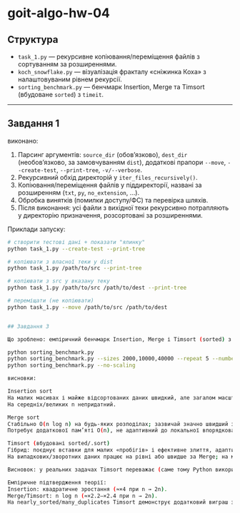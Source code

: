 # goit-algo-hw-04

## Структура
- `task_1.py` — рекурсивне копіювання/переміщення файлів з сортуванням за розширеннями.
- `koch_snowflake.py` — візуалізація фракталу «сніжинка Коха» з налаштовуваним рівнем рекурсії.
- `sorting_benchmark.py` — бенчмарк Insertion, Merge та Timsort (вбудоване `sorted`) з `timeit`.

---

## Завдання 1
виконано:
1. Парсинг аргументів: `source_dir` (обов’язково), `dest_dir` (необов’язково, за замовчуванням `dist`), додаткові прапори `--move`, `--create-test`, `--print-tree`, `-v/--verbose`.
2. Рекурсивний обхід директорій у `iter_files_recursively()`.
3. Копіювання/переміщення файлів у піддиректорії, названі за розширенням (`txt`, `py`, `no_extension`, ...).
4. Обробка винятків (помилки доступу/ФС) та перевірка шляхів.
5. Після виконання: усі файли з вихідної теки рекурсивно потрапляють у директорію призначення, розсортовані за розширеннями.

Приклади запуску:
```bash
# створити тестові дані + показати "ялинку"
python task_1.py --create-test --print-tree

# копіювати з власної теки у dist
python task_1.py /path/to/src --print-tree

# копіювати з src у вказану теку
python task_1.py /path/to/src /path/to/dest --print-tree

# переміщати (не копіювати)
python task_1.py --move /path/to/src /path/to/dest


## Завдання 3

Що зроблено: емпіричний бенчмарк Insertion, Merge і Timsort (sorted) з timeit на різних наборах (random, sorted, reverse, nearly_sorted, many_duplicates). Є також секція емпіричного масштабування (як змінюється час при зростанні n).

python sorting_benchmark.py
python sorting_benchmark.py --sizes 2000,10000,40000 --repeat 5 --number 1 --ins-max 20000
python sorting_benchmark.py --no-scaling

висновки:

Insertion sort
На малих масивах і майже відсортованих даних швидкий, але загалом масштабування O(n²) → при подвоєнні n час ≈ ×4.
На середніх/великих n непридатний.

Merge sort
Стабільно O(n log n) на будь-яких розподілах; зазвичай значно швидший за Insertion на n ≥ кілька тисяч.
Потребує додаткової пам’яті O(n), не адаптивний до локальної впорядкованості.

Timsort (вбудовані sorted/.sort)
Гібрид: поєднує вставки для малих «пробігів» і ефективне злиття, адаптивний (використовує існуючі впорядковані фрагменти, добре працює з дублікатами).
На випадкових/зворотних даних працює на рівні або швидше за Merge; на майже відсортованих — значно швидше.

Висновок: у реальних задачах Timsort переважає (саме тому Python використовує його за замовчуванням), і програмісти зазвичай користуються вбудованими алгоритмами, а не пишуть власні.

Емпіричне підтвердження теорії:
Insertion: квадратичне зростання (≈×4 при n → 2n).
Merge/Timsort: n log n (≈×2.2–×2.4 при n → 2n).
На nearly_sorted/many_duplicates Timsort демонструє додатковий виграш завдяки адаптивності.

